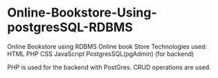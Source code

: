 # Online-Bookstore-Using-postgresSQL-RDBMS
Online Bookstore using RDBMS
Online book Store Technologies used: HTML PHP CSS JavaScript PostgresSQL(pgAdmin) (for backend)

PHP is used for the backend with PostGres. CRUD operations are used.


